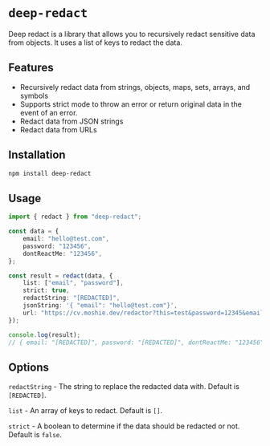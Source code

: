 # `deep-redact`

Deep redact is a library that allows you to recursively redact sensitive data from objects. It uses a list of keys to redact the data.

## Features

- Recursively redact data from strings, objects, maps, sets, arrays, and symbols
- Supports strict mode to throw an error or return original data in the event of an error.
- Redact data from JSON strings
- Redact data from URLs

## Installation

```bash
npm install deep-redact
```

## Usage

```ts
import { redact } from "deep-redact";

const data = {
	email: "hello@test.com",
	password: "123456",
	dontReactMe: "123456",
};

const result = redact(data, {
	list: ["email", "password"],
    strict: true,
    redactString: "[REDACTED]",
    jsonString: '{ "email": "hello@test.com"}',
    url: "https://cv.moshie.dev/redactor?this=test&password=12345&email=hello@test.com",
});

console.log(result);
// { email: "[REDACTED]", password: "[REDACTED]", dontReactMe: "123456", jsonString: { email: "[REDACTED]"}, url: "https://cv.moshie.dev/redactor?email=%5BREDACTED%5D&password=%5BREDACTED%5D&this=test" }
```

## Options

`redactString` - The string to replace the redacted data with. Default is `[REDACTED]`.

`list` - An array of keys to redact. Default is `[]`.

`strict` - A boolean to determine if the data should be redacted or not. Default is `false`.